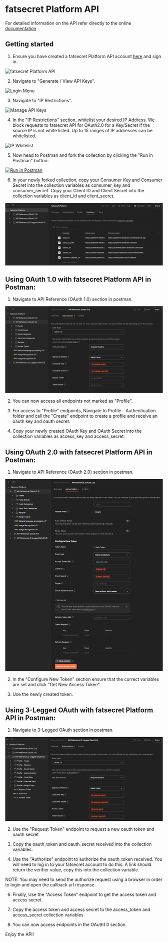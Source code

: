 # fatsecret Platform API

For detailed information on the API refer directly to the online [documentation](https://platform.fatsecret.com/api/Default.aspx?screen=rapih)

## Getting started

1. Ensure you have created a fatsecret Platform API account [here](https://platform.fatsecret.com/api/) and sign in.

![fatsecret Platform API](/images/platform.png)

2. Navigate to "Generate / View API Keys".

![Login Menu](/images/login_menu.png)

3. Navigate to "IP Restrictions".

![Manage API Keys](/images/view_api_keys.png)

4. In the "IP Restrictions" section, whitelist your desired IP Address. We block requests to fatsecret API for OAuth2.0 for a Key/Secret if the source IP is not white listed. Up to 15 ranges of IP addresses can be whitelisted.

![IP Whitelist](/images/ip_whitelist.png)

5. Now head to Postman and fork the collection by clicking the "Run in Postman" button:

[![Run in Postman](https://run.pstmn.io/button.svg)](https://app.getpostman.com/run-collection/25958240-f307c228-34ed-42bb-8866-79dae97523a6?action=collection%2Ffork&collection-url=entityId%3D25958240-f307c228-34ed-42bb-8866-79dae97523a6%26entityType%3Dcollection%26workspaceId%3D97960a9b-5292-4c02-89c1-ded0c29c0641)

6. In your newly forked collection, copy your Consumer Key and Consumer Secret into the collection variables as consumer_key and consumer_secret. Copy your Client ID and Client Secret into the collection variables as client_id and client_secret.

![Variables](/images/variables.png)

## Using OAuth 1.0 with fatsecret Platform API in Postman:

1. Navigate to API Reference (OAuth 1.0) section in postman.

![Postman OAuth1](/images/oauth1.png)

2. You can now access all endpoints not marked as "Profile".

3. For access to "Profile" endpoints, Navigate to Profile - Authentication folder and call the "Create" endpoint to create a profile and receive an oauth key and oauth secret.

4. Copy your newly created OAuth Key and OAuth Secret into the collection variables as access_key and access_secret.

## Using OAuth 2.0 with fatsecret Platform API in Postman:

1. Navigate to API Reference (OAuth 2.0) section in postman.

![Postman OAuth2](/images/oauth2.png)

2. In the "Configure New Token" section ensure that the correct variables are set and click "Get New Access Token".

3. Use the newly created token.

## Using 3-Legged OAuth with fatsecret Platform API in Postman:

1. Navigate to 3-Legged OAuth section in postman.

![3-Legged OAuth](/images/leg.png)

2. Use the "Request Token" endpoint to request a new oauth token and oauth secret

3. Copy the oauth_token and oauth_secret received into the collection variables.
4. Use the "Authorize" endpoint to authorize the oauth_token received. You will need to log in to your fatsecret account to do this. A link should return the verifier value, copy this into the collection variable.

NOTE: You may need to send the authorize request using a browser in order to login and open the callback url response.

6. Finally, Use the "Access Token" endpoint to get the access token and access secret.

7. Copy the access token and access secret to the access_token and access_secret collection variables.

8. You can now access endpoints in the OAuth1.0 section.

Enjoy the API!
